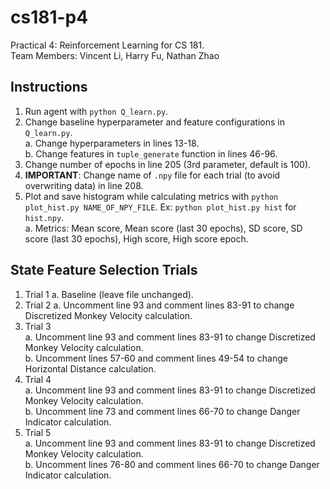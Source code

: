 # cs181-p4
Practical 4: Reinforcement Learning for CS 181.  
Team Members: Vincent Li, Harry Fu, Nathan Zhao

## Instructions  
1. Run agent with `python Q_learn.py`.  
2. Change baseline hyperparameter and feature configurations in `Q_learn.py`.  
  a. Change hyperparameters in lines 13-18.  
  b. Change features in `tuple_generate` function in lines 46-96.  
3. Change number of epochs in line 205 (3rd parameter, default is 100).
4. **IMPORTANT**: Change name of `.npy` file for each trial (to avoid overwriting data) in line 208.
5. Plot and save histogram while calculating metrics with `python plot_hist.py NAME_OF_NPY_FILE`. Ex: `python plot_hist.py hist` for `hist.npy`.  
  a. Metrics: Mean score, Mean score (last 30 epochs), SD score, SD score (last 30 epochs), High score, High score epoch.  

## State Feature Selection Trials  
1. Trial 1
  a. Baseline (leave file unchanged).  
2. Trial 2
  a. Uncomment line 93 and comment lines 83-91 to change Discretized Monkey Velocity calculation.  
3. Trial 3  
  a. Uncomment line 93 and comment lines 83-91 to change Discretized Monkey Velocity calculation.  
  b. Uncomment lines 57-60 and comment lines 49-54 to change Horizontal Distance calculation.  
4. Trial 4  
  a. Uncomment line 93 and comment lines 83-91 to change Discretized Monkey Velocity calculation.  
  b. Uncomment line 73 and comment lines 66-70 to change Danger Indicator calculation.  
5. Trial 5  
  a. Uncomment line 93 and comment lines 83-91 to change Discretized Monkey Velocity calculation.  
  b. Uncomment lines 76-80 and comment lines 66-70 to change Danger Indicator calculation.  
